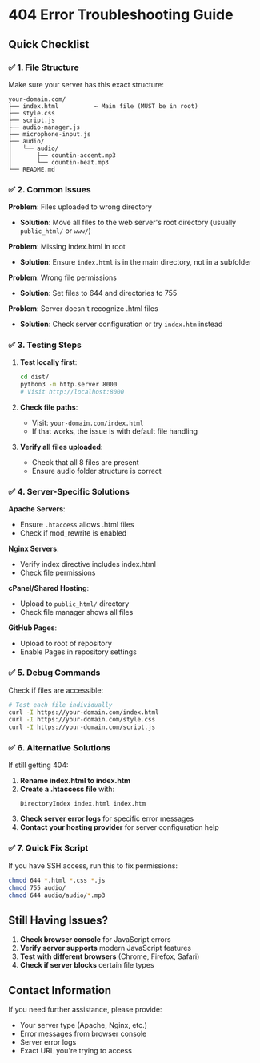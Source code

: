 # 404 Error Troubleshooting Guide

## Quick Checklist

### ✅ **1. File Structure**
Make sure your server has this exact structure:
```
your-domain.com/
├── index.html          ← Main file (MUST be in root)
├── style.css
├── script.js
├── audio-manager.js
├── microphone-input.js
├── audio/
│   └── audio/
│       ├── countin-accent.mp3
│       └── countin-beat.mp3
└── README.md
```

### ✅ **2. Common Issues**

**Problem**: Files uploaded to wrong directory
- **Solution**: Move all files to the web server's root directory (usually `public_html/` or `www/`)

**Problem**: Missing index.html in root
- **Solution**: Ensure `index.html` is in the main directory, not in a subfolder

**Problem**: Wrong file permissions
- **Solution**: Set files to 644 and directories to 755

**Problem**: Server doesn't recognize .html files
- **Solution**: Check server configuration or try `index.htm` instead

### ✅ **3. Testing Steps**

1. **Test locally first**:
   ```bash
   cd dist/
   python3 -m http.server 8000
   # Visit http://localhost:8000
   ```

2. **Check file paths**:
   - Visit: `your-domain.com/index.html`
   - If that works, the issue is with default file handling

3. **Verify all files uploaded**:
   - Check that all 8 files are present
   - Ensure audio folder structure is correct

### ✅ **4. Server-Specific Solutions**

**Apache Servers**:
- Ensure `.htaccess` allows .html files
- Check if mod_rewrite is enabled

**Nginx Servers**:
- Verify index directive includes index.html
- Check file permissions

**cPanel/Shared Hosting**:
- Upload to `public_html/` directory
- Check file manager shows all files

**GitHub Pages**:
- Upload to root of repository
- Enable Pages in repository settings

### ✅ **5. Debug Commands**

Check if files are accessible:
```bash
# Test each file individually
curl -I https://your-domain.com/index.html
curl -I https://your-domain.com/style.css
curl -I https://your-domain.com/script.js
```

### ✅ **6. Alternative Solutions**

If still getting 404:

1. **Rename index.html to index.htm**
2. **Create a .htaccess file** with:
   ```
   DirectoryIndex index.html index.htm
   ```
3. **Check server error logs** for specific error messages
4. **Contact your hosting provider** for server configuration help

### ✅ **7. Quick Fix Script**

If you have SSH access, run this to fix permissions:
```bash
chmod 644 *.html *.css *.js
chmod 755 audio/
chmod 644 audio/audio/*.mp3
```

## Still Having Issues?

1. **Check browser console** for JavaScript errors
2. **Verify server supports** modern JavaScript features
3. **Test with different browsers** (Chrome, Firefox, Safari)
4. **Check if server blocks** certain file types

## Contact Information

If you need further assistance, please provide:
- Your server type (Apache, Nginx, etc.)
- Error messages from browser console
- Server error logs
- Exact URL you're trying to access
